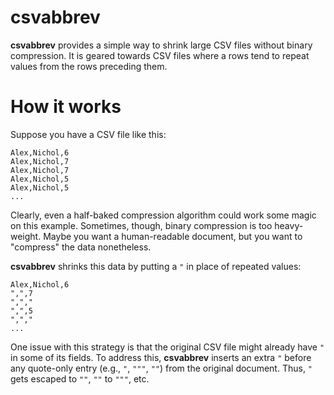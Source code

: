 # csvabbrev

**csvabbrev** provides a simple way to shrink large CSV files without binary compression. It is geared towards CSV files where a rows tend to repeat values from the rows preceding them.

# How it works

Suppose you have a CSV file like this:

```csv
Alex,Nichol,6
Alex,Nichol,7
Alex,Nichol,7
Alex,Nichol,5
Alex,Nichol,5
...
```

Clearly, even a half-baked compression algorithm could work some magic on this example. Sometimes, though, binary compression is too heavy-weight. Maybe you want a human-readable document, but you want to "compress" the data nonetheless.

**csvabbrev** shrinks this data by putting a `"` in place of repeated values:

```csv
Alex,Nichol,6
",",7
",","
",",5
",","
...
```

One issue with this strategy is that the original CSV file might already have `"` in some of its fields. To address this, **csvabbrev** inserts an extra `"` before any quote-only entry (e.g., `"`, `"""`, `""`) from the original document. Thus, `"` gets escaped to `""`, `""` to `"""`, etc.
